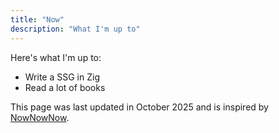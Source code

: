 ```yaml
---
title: "Now"
description: "What I'm up to"
---
```


Here's what I'm up to:

* Write a SSG in Zig
* Read a lot of books

This page was last updated in October 2025 and is inspired by [NowNowNow](https://nownownow.com).
